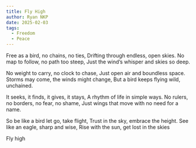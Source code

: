 ```yaml
---
title: Fly High
author: Ryan NKP
date: 2025-02-03
tags:
  - Freedom
  - Peace
---
```

Free as a bird, no chains, no ties,
Drifting through endless, open skies.
No map to follow, no path too steep,
Just the wind’s whisper and skies so deep.

No weight to carry, no clock to chase,
Just open air and boundless space.
Storms may come, the winds might change,
But a bird keeps flying wild, unchained.

It seeks, it finds, it gives, it stays,
A rhythm of life in simple ways.
No rulers, no borders, no fear, no shame,
Just wings that move with no need for a name.

So be like a bird let go, take flight,
Trust in the sky, embrace the height.
See like an eagle, sharp and wise,
Rise with the sun, get lost in the skies

Fly high
